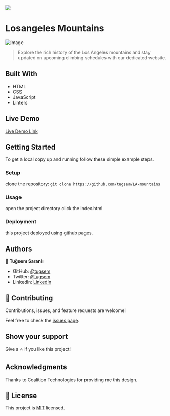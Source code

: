 ![](https://img.shields.io/badge/Microverse-blueviolet)

# Losangeles Mountains

 ![image](./assets/project.png)
> Explore the rich history of the Los Angeles mountains and stay updated on upcoming climbing schedules with our dedicated website.

## Built With

- HTML
- CSS
- JavaScript
- Linters

## Live Demo

[Live Demo Link](https://tugsem.github.io/LA-mountains/)


## Getting Started

To get a local copy up and running follow these simple example steps.

### Setup
clone the repository:
`git clone https://github.com/tugsem/LA-mountains`

### Usage
open the project directory
click the index.html

### Deployment
this project deployed using github pages.


## Authors

👤 **Tuğsem Saranlı**

- GitHub: [@tugsem](https://github.com/tugsem)
- Twitter: [@tugsem](https://twitter.com/tugsemSAranli)
- LinkedIn: [LinkedIn](https://linkedin.com/in/tugsem)


## 🤝 Contributing

Contributions, issues, and feature requests are welcome!

Feel free to check the [issues page](../../issues/).

## Show your support

Give a ⭐️ if you like this project!

## Acknowledgments

Thanks to Coalition Technologies for providing me this design.

## 📝 License

This project is [MIT](./LICENSE) licensed.
